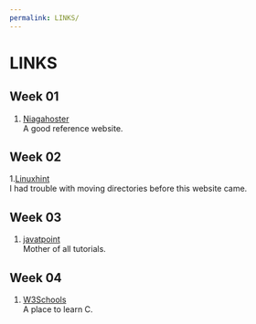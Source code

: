 ```yaml
---
permalink: LINKS/
---
```

[Linuxhint]: https://linuxhint.com/move-file-directory-linux/
[Niagahoster]: https://www.niagahoster.co.id/blog/git-tutorial-dasar/
[javatpoint]: https://www.javatpoint.com/linux-tutorial
[W3Schools]: https://www.w3schools.com/c/index.php

# LINKS

## Week 01
1. [Niagahoster] <br>
A good reference website.

## Week 02
1.[Linuxhint]<br>
I had trouble with moving directories before this website came.

## Week 03
1. [javatpoint] <br>
Mother of all tutorials.

## Week 04
1. [W3Schools] <br>
A place to learn C.
